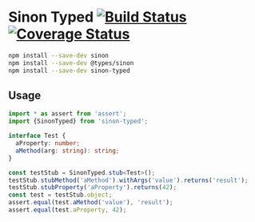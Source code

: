 # Sinon Typed [![Build Status](https://travis-ci.org/lukiano/sinon-typed.svg?branch=master)](https://travis-ci.org/lukiano/sinon-typed) [![Coverage Status](https://coveralls.io/repos/github/lukiano/sinon-typed/badge.svg?branch=master)](https://coveralls.io/github/lukiano/sinon-typed?branch=master)
```bash
npm install --save-dev sinon
npm install --save-dev @types/sinon
npm install --save-dev sinon-typed
```
## Usage

```typescript
import * as assert from 'assert';
import {SinonTyped} from 'sinon-typed';

interface Test {
  aProperty: number;
  aMethod(arg: string): string;
}

const testStub = SinonTyped.stub<Test>();
testStub.stubMethod('aMethod').withArgs('value').returns('result');
testStub.stubProperty('aProperty').returns(42);
const test = testStub.object;
assert.equal(test.aMethod('value'), 'result');
assert.equal(test.aProperty, 42);
```
